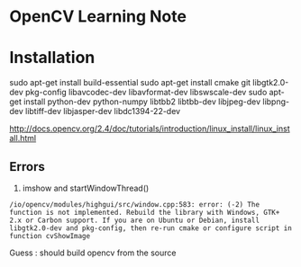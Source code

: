 OpenCV Learning Note
=====================


# Installation
sudo apt-get install build-essential
sudo apt-get install cmake git libgtk2.0-dev pkg-config libavcodec-dev libavformat-dev libswscale-dev
sudo apt-get install python-dev python-numpy libtbb2 libtbb-dev libjpeg-dev libpng-dev libtiff-dev libjasper-dev libdc1394-22-dev

<http://docs.opencv.org/2.4/doc/tutorials/introduction/linux_install/linux_install.html>


## Errors
1. imshow and startWindowThread()
```
/io/opencv/modules/highgui/src/window.cpp:583: error: (-2) The function is not implemented. Rebuild the library with Windows, GTK+ 2.x or Carbon support. If you are on Ubuntu or Debian, install libgtk2.0-dev and pkg-config, then re-run cmake or configure script in function cvShowImage
```
Guess : should build opencv from the source


